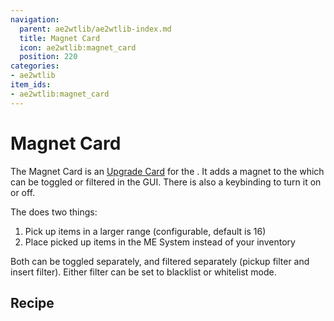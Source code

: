 ```yaml
---
navigation:
  parent: ae2wtlib/ae2wtlib-index.md
  title: Magnet Card
  icon: ae2wtlib:magnet_card
  position: 220
categories:
- ae2wtlib
item_ids:
- ae2wtlib:magnet_card
---
```


# Magnet Card

<ItemImage id="ae2wtlib:magnet_card" scale="3" />

The Magnet Card is an [Upgrade Card](ae2:items-blocks-machines/upgrade_cards.md) for the <ItemLink id="ae2:wireless_crafting_terminal" />.
It adds a magnet to the <ItemLink id="ae2:wireless_crafting_terminal" /> which can be toggled or filtered in the GUI.
There is also a keybinding to turn it on or off.

The <ItemLink id="ae2wtlib:magnet_card" /> does two things:

1. Pick up items in a larger range (configurable, default is 16)
2. Place picked up items in the ME System instead of your inventory

Both can be toggled separately, and filtered separately (pickup filter and insert filter).
Either filter can be set to blacklist or whitelist mode.

## Recipe

<RecipeFor id="ae2wtlib:magnet_card" />
